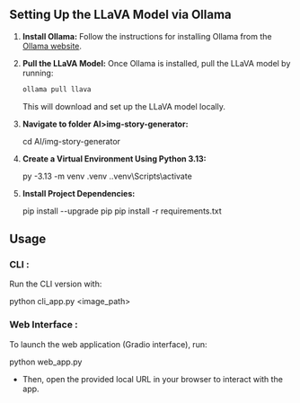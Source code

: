 ## Setting Up the LLaVA Model via Ollama

1. **Install Ollama:**
   Follow the instructions for installing Ollama from the [Ollama website](https://ollama.com).

2. **Pull the LLaVA Model:**
   Once Ollama is installed, pull the LLaVA model by running:
   ```bash
   ollama pull llava
   ```
   This will download and set up the LLaVA model locally.


1. **Navigate to folder AI>img-story-generator:**

   cd AI/img-story-generator

2. **Create a Virtual Environment Using Python 3.13:**


   py -3.13 -m venv .venv
   .\.venv\Scripts\activate


3. **Install Project Dependencies:**
   
   pip install --upgrade pip
   pip install -r requirements.txt

## Usage

### CLI :
Run the CLI version with:

python cli_app.py <image_path>

### Web Interface :

To launch the web application (Gradio interface), run:

python web_app.py

- Then, open the provided local URL in your browser to interact with the app.

